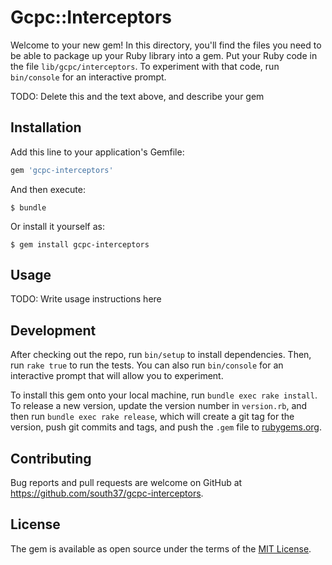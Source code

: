 # Gcpc::Interceptors

Welcome to your new gem! In this directory, you'll find the files you need to be able to package up your Ruby library into a gem. Put your Ruby code in the file `lib/gcpc/interceptors`. To experiment with that code, run `bin/console` for an interactive prompt.

TODO: Delete this and the text above, and describe your gem

## Installation

Add this line to your application's Gemfile:

```ruby
gem 'gcpc-interceptors'
```

And then execute:

    $ bundle

Or install it yourself as:

    $ gem install gcpc-interceptors

## Usage

TODO: Write usage instructions here

## Development

After checking out the repo, run `bin/setup` to install dependencies. Then, run `rake true` to run the tests. You can also run `bin/console` for an interactive prompt that will allow you to experiment.

To install this gem onto your local machine, run `bundle exec rake install`. To release a new version, update the version number in `version.rb`, and then run `bundle exec rake release`, which will create a git tag for the version, push git commits and tags, and push the `.gem` file to [rubygems.org](https://rubygems.org).

## Contributing

Bug reports and pull requests are welcome on GitHub at https://github.com/south37/gcpc-interceptors.

## License

The gem is available as open source under the terms of the [MIT License](https://opensource.org/licenses/MIT).
